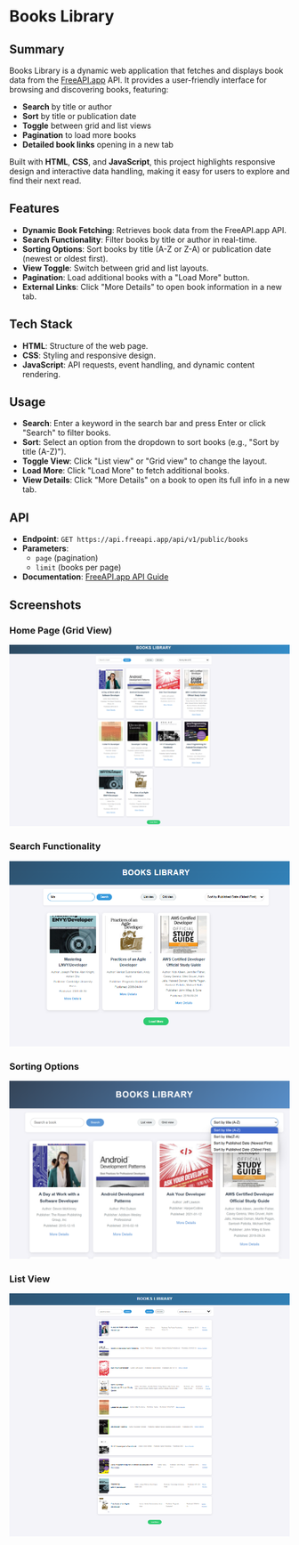 # Books Library

## Summary

Books Library is a dynamic web application that fetches and displays book data from the [FreeAPI.app](https://freeapi.app) API. It provides a user-friendly interface for browsing and discovering books, featuring:

- **Search** by title or author  
- **Sort** by title or publication date  
- **Toggle** between grid and list views  
- **Pagination** to load more books  
- **Detailed book links** opening in a new tab  

Built with **HTML**, **CSS**, and **JavaScript**, this project highlights responsive design and interactive data handling, making it easy for users to explore and find their next read.

## Features

- **Dynamic Book Fetching**: Retrieves book data from the FreeAPI.app API.
- **Search Functionality**: Filter books by title or author in real-time.
- **Sorting Options**: Sort books by title (A-Z or Z-A) or publication date (newest or oldest first).
- **View Toggle**: Switch between grid and list layouts.
- **Pagination**: Load additional books with a "Load More" button.
- **External Links**: Click "More Details" to open book information in a new tab.

## Tech Stack

- **HTML**: Structure of the web page.
- **CSS**: Styling and responsive design.
- **JavaScript**: API requests, event handling, and dynamic content rendering.

## Usage

- **Search**: Enter a keyword in the search bar and press Enter or click "Search" to filter books.
- **Sort**: Select an option from the dropdown to sort books (e.g., "Sort by title (A-Z)").
- **Toggle View**: Click "List view" or "Grid view" to change the layout.
- **Load More**: Click "Load More" to fetch additional books.
- **View Details**: Click "More Details" on a book to open its full info in a new tab.

## API

- **Endpoint**: `GET https://api.freeapi.app/api/v1/public/books`
- **Parameters**: 
  - `page` (pagination)
  - `limit` (books per page)
- **Documentation**: [FreeAPI.app API Guide](https://freeapi.hashnode.space/api-guide/apireference/getBooks)

## Screenshots

### Home Page (Grid View)
![Home Page Grid View](Main_Page.png)

### Search Functionality
![Search Results](Search_func.png)

### Sorting Options
![Sort Dropdown](SortFilter.png)

### List View
![List View](ListView.png)
